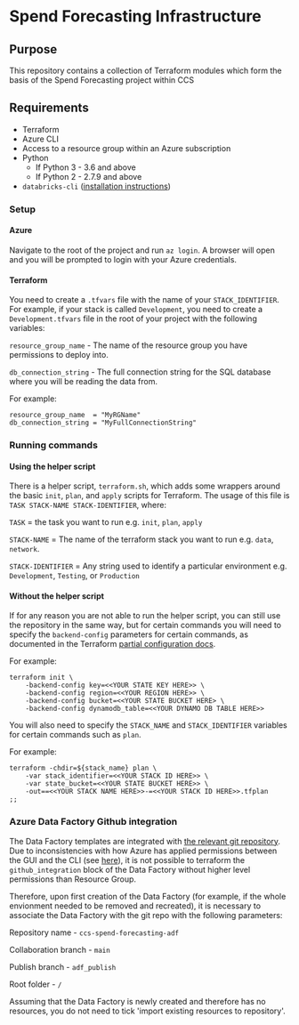 # Spend Forecasting Infrastructure

## Purpose

This repository contains a collection of Terraform modules which form the basis of the Spend Forecasting project within CCS

## Requirements

- Terraform
- Azure CLI
- Access to a resource group within an Azure subscription
- Python
    - If Python 3 - 3.6 and above
    - If Python 2 - 2.7.9 and above
- `databricks-cli` ([installation instructions](https://docs.databricks.com/dev-tools/cli/index.html))

### Setup

#### Azure

Navigate to the root of the project and run `az login`. A browser will open and you will be prompted to login with your Azure credentials. 

#### Terraform

You need to create a `.tfvars` file with the name of your `STACK_IDENTIFIER`. For example, if your stack is called `Development`, you need to create a `Development.tfvars` file in the root of your project with the following variables:

`resource_group_name` - The name of the resource group you have permissions to deploy into.

`db_connection_string` - The full connection string for the SQL database where you will be reading the data from.

For example:

```
resource_group_name  = "MyRGName"
db_connection_string = "MyFullConnectionString"
```

### Running commands

#### Using the helper script

There is a helper script, `terraform.sh`, which adds some wrappers around the basic `init`, `plan`, and `apply` scripts for Terraform. The usage of this file is `TASK STACK-NAME STACK-IDENTIFIER`, where:

`TASK` = the task you want to run e.g. `init`, `plan`, `apply`

`STACK-NAME` = The name of the terraform stack you want to run e.g. `data`, `network`.

`STACK-IDENTIFIER` = Any string used to identify a particular environment e.g. `Development`, `Testing`, or `Production`

#### Without the helper script

If for any reason you are not able to run the helper script, you can still use the repository in the same way, but for certain commands you will need to specify the `backend-config` parameters for certain commands, as documented in the Terraform [partial configuration docs](https://www.terraform.io/language/settings/backends/configuration#partial-configuration). 

For example:

```
terraform init \
    -backend-config key=<<YOUR STATE KEY HERE>> \
    -backend-config region=<<YOUR REGION HERE>> \
    -backend-config bucket=<<YOUR STATE BUCKET HERE> \
    -backend-config dynamodb_table=<<YOUR DYNAMO DB TABLE HERE>>
```

You will also need to specify the `STACK_NAME` and `STACK_IDENTIFIER` variables for certain commands such as `plan`. 

For example:

```
terraform -chdir=${stack_name} plan \
    -var stack_identifier=<<YOUR STACK ID HERE>> \
    -var state_bucket=<<YOUR STATE BUCKET HERE>> \
    -out==<<YOUR STACK NAME HERE>>-=<<YOUR STACK ID HERE>>.tfplan
;;
```

### Azure Data Factory Github integration

The Data Factory templates are integrated with [the relevant git repository](https://github.com/Crown-Commercial-Service/ccs-spend-forecasting-adf). Due to inconsistencies with how Azure has applied permissions between the GUI and the CLI (see [here](https://github.com/hashicorp/terraform/issues/24449)), it is not possible to terraform the `github_integration` block of the Data Factory without higher level permissions than Resource Group. 

Therefore, upon first creation of the Data Factory (for example, if the whole envionment needed to be removed and recreated), it is necessary to associate the Data Factory with the git repo with the following parameters:

Repository name - `ccs-spend-forecasting-adf`

Collaboration branch - `main`

Publish branch - `adf_publish`

Root folder - `/`

Assuming that the Data Factory is newly created and therefore has no resources, you do not need to tick 'import existing resources to repository'. 